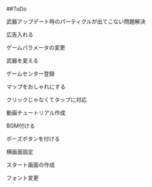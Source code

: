 ##ToDo

武器アップデート時のパーティクルが出てこない問題解決

広告入れる

ゲームパラメータの変更

武器を変える

ゲームセンター登録

マップをおしゃれにする

クリックじゃなくてタップに対応

動画チュートリアル作成

BGM付ける

ポーズボタンを付ける

横画面固定

スタート画面の作成

フォント変更
